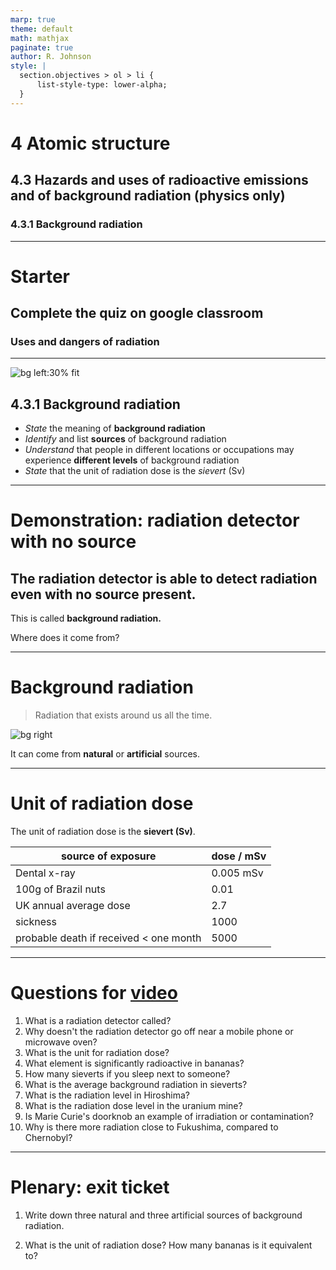 ```yaml
---
marp: true
theme: default
math: mathjax
paginate: true
author: R. Johnson
style: |
  section.objectives > ol > li {
      list-style-type: lower-alpha;
  }
---
```


# 4 Atomic structure
## 4.3 Hazards and uses of radioactive emissions and of background radiation (physics only)
### 4.3.1 Background radiation

---

# Starter

## Complete the quiz on google classroom
### Uses and dangers of radiation

---

![bg left:30% fit](https://optimalhomeinspections.com/wordpress/wp-content/uploads/2019/02/radon-gas-symbol@2x-1-1.png)

## 4.3.1 Background radiation

- _State_ the meaning of **background radiation**
- _Identify_ and list **sources** of background radiation
- _Understand_ that people in different locations or occupations may experience **different levels** of background radiation
- _State_ that the unit of radiation dose is the _sievert_ (Sv)

---

# Demonstration: radiation detector with no source

## The radiation detector is able to detect radiation even with no source present.

This is called **background radiation.**

Where does it come from?

---

# Background radiation
> Radiation that exists around us all the time.

![bg right](https://cdn.savemyexams.co.uk/cdn-cgi/image/w=1920,f=auto/uploads/2021/06/8.1.5-Background-Radiation-Chart.png)

It can come from **natural** or **artificial** sources.

---

# Unit of radiation dose

The unit of radiation dose is the **sievert (Sv)**.

source of exposure | dose / mSv
 --- | --- 
Dental x-ray	| 0.005 mSv
100g of Brazil nuts	| 0.01 
UK annual average dose | 2.7
sickness | 1000
probable death if received < one month| 5000

---

# Questions for [video](https://www.youtube.com/watch?v=TRL7o2kPqw0)

1. What is a radiation detector called?
2. Why doesn't the radiation detector go off near a mobile phone or microwave oven?
3. What is the unit for radiation dose?
4. What element is significantly radioactive in bananas?
5. How many sieverts if you sleep next to someone?
6. What is the average background radiation in sieverts?
7. What is the radiation level in Hiroshima?
8. What is the radiation dose level in the uranium mine?
9. Is Marie Curie's doorknob an example of irradiation or contamination?
10. Why is there more radiation close to Fukushima, compared to Chernobyl?

---

# Plenary: exit ticket

1. Write down three natural and three artificial sources of background radiation.

2. What is the unit of radiation dose? How many bananas is it equivalent to?
